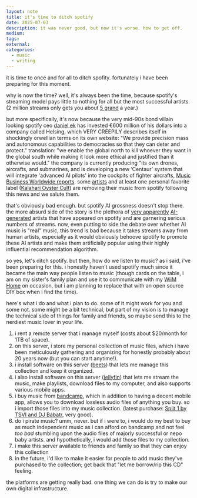 ```yaml
---
layout: note
title: it's time to ditch spotify
date: 2025-07-03
description: it was never good, but now it's worse. how to get off.
medium:
tags:
external:
categories:
  - music
  - writing
---
```


it is time to once and for all to ditch spofity. fortunately i have been preparing for this moment.

why is now the time? well, it's always been the time, because spotify's streaming model pays little to nothing for all but the most successful artists. (2 million streams only gets you about [5 grand](https://www.reddit.com/r/spotify/comments/13djsl9/how_much_do_artists_make_on_spotify_case_studies/) a year.)

but more specifically, it's now because the very mid-90s bond villain looking spotify ceo [daniel ek](https://en.wikipedia.org/wiki/Daniel_Ek) has invested €600 million of his dollars into a company called Helsing, which VERY CREEPILY describes itself in shockingly orwellian terms on its own website: "We provide precision mass and autonomous capabilities to democracies so that they can deter and protect." translation: "we enable the global north to kill whoever they want in the global south while making it look more ethical and justified than it otherwise would." the company is currently producing "its own drones, aircrafts, and submarines, and is developing a new ‘Centaur’ system that will integrate 'advanced AI pilots' into the cockpits of fighter aircrafts, [Music Business Worldwide reports](https://www.musicbusinessworldwide.com/spotify-ceo-daniel-ek-leads-690m-funding-round-for-ai-drone-manufacturer-helsing/). some [artists](https://www.rollingstone.com/music/music-news/deerhoof-quitting-spotify-ceo-ai-battle-tech-investment-1235375712/) and at least one personal favorite label ([Kalahari Oyster Cult](https://mixmag.net/read/kalahari-oyster-cult-pull-all-music-from-spotify-following-daniel-ek-military-ai-investment-news)) are removing their music from spotify following this news and we salute them.

that's obviously bad enough. but spotify AI grossness doesn't stop there. the more absurd side of the story is the plethora of [very apparently](https://arstechnica.com/ai/2025/06/half-a-million-spotify-users-are-unknowingly-grooving-to-an-ai-generated-band/) [AI-generated](https://slate.com/technology/2024/08/spotify-stream-farming-fake-cover-bands-artificial-intelligence.html) artists that have appeared on spotify and are garnering serious numbers of streams. now, even putting to side the debate over whether AI music is "real" music, this trend is bad because it takes streams away from human artists, especially as it would obviously behoove spotify to promote these AI artists and make them artificially popular using their highly influential recommendation algorithm.

so yes, let's ditch spotify. but then, how do we listen to music? as i said, i've been preparing for this. i honestly haven't used spotify much since it became the main way people listen to music (though cards on the table, i am on my sister's family plan and use it to communicate with my [WiiM Home](https://www.wiimhome.com/) on occasion, but i am planning to replace that with an open source DIY box when i find the time).

here's what i do and what i plan to do. some of it might work for you and some not. some might be a bit technical, but part of my vision is to manage the technical side of things for family and friends, so maybe send this to the nerdiest music lover in your life.

1. i rent a remote server that i manage myself (costs about $20/month for 1TB of space).
2. on this server, i store my personal collection of music files, which i have been meticulously gathering and organizing for honestly probably about 20 years now (but you can start anytime!).
3. i install software on this server ([beets](https://beets.io/)) that lets me manage this collection and keep it organized.
4. i also install software on this server ([jellyfin](https://jellyfin.org/)) that lets me stream the music, make playlists, download files to my computer, and also supports various mobile apps.
5. i buy music from [bandcamp](https://bandcamp.com/), which in addition to having a decent mobile app, allows you to download lossless audio files of anything you buy. so i import those files into my music collection. (latest purchase: [Split 1 by TSVI and DJ Babatr](https://tratratrax.bandcamp.com/album/split-1), very good).
6. do i pirate music? umm, never. but if i were to, i would do my best to buy as much independent music as i can afford on bandcamp and not feel _too bad_ stumbling upon the audio files of majorly successful or nepo baby artists. and hypothetically, i would add those files to my collection.
7. i make this server available to friends and family so that they can enjoy this collection
8. in the future, i'd like to make it easier for people to add music they've purchased to the collection; get back that "let me borrow/rip this CD" feeling.

the platforms are getting really bad. one thing we can do is try to make our own digital infrastructure.

